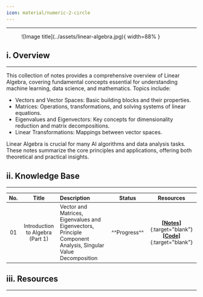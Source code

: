```yaml
---
icon: material/numeric-2-circle
---
```


---
<figure markdown="span">
        ![Image title](../assets/linear-algebra.jpg){ width=88% }
<figcaption></figcaption>
</figure>

## i. Overview
---
This collection of notes provides a comprehensive overview of Linear Algebra, covering fundamental concepts essential for understanding machine learning, data science, and mathematics. Topics include:

- Vectors and Vector Spaces: Basic building blocks and their properties.
- Matrices: Operations, transformations, and solving systems of linear equations.
- Eigenvalues and Eigenvectors: Key concepts for dimensionality reduction and matrix decompositions.
- Linear Transformations: Mappings between vector spaces.

Linear Algebra is crucial for many AI algorithms and data analysis tasks. These notes summarize the core principles and applications, offering both theoretical and practical insights.


## ii. Knowledge Base
---

| No.  | Title | Description | Status | Resources |
| :--: | :---: | :---------- | :----: | :-------: |
|  01  | Introduction to Algebra (Part 1) | Vector and Matrices, Eigenvalues and Eigenvectors, Principle Component Analysis, Singular Value Decomposition | ^^Progress^^ | [**[Notes]**](){:target="blank"} [**[Code]**](){:target="blank"} |


## iii. Resources
---

</br>